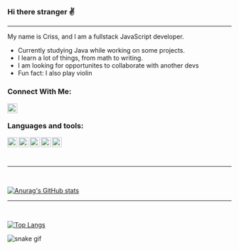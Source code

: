 ### Hi there stranger ✌
<hr />
My name is Criss, and I am a fullstack JavaScript developer. 

- Currently studying Java while working on some projects.
- I learn a lot of things, from math to writing.
- I am looking for opportunites to collaborate with another devs
- Fun fact: I also play violin

### Connect With Me:
<a href="https://www.linkedin.com/in/criss-guinther-32445a233/">
<img align="left" alt="Linkedin" src="https://cdn-icons-png.flaticon.com/512/145/145807.png" width="22px" height="22px">  
</a>  
<br />

### Languages and tools:

<img align="left" alt="HTML5" src="https://cdn-icons-png.flaticon.com/512/174/174854.png" width="22px" height="22px" />

<img align="left" alt="CSS3" src="https://cdn-icons-png.flaticon.com/512/732/732190.png" width="22px" height="22px" />

<img align="left" alt="JS" src="https://cdn-icons-png.flaticon.com/512/5968/5968292.png" width="22px" height="22px" />

<img align="left" alt="PHP" src="https://cdn-icons-png.flaticon.com/512/5968/5968332.png" width="22px" height="22px" />

<img align="left" alt="React" src="https://cdn-icons-png.flaticon.com/512/1126/1126012.png" width="22px" height="22px" />

<br /><br /><br />
<hr />
<br />

[![Anurag's GitHub stats](https://github-readme-stats.vercel.app/api?username=crissguinther&count_private=true&show_icons=true&theme=radical&border_color=#900C3F)](https://github.com/anuraghazra/github-readme-stats)
<br />
<hr />
<br />

[![Top Langs](https://github-readme-stats.vercel.app/api/top-langs/?username=crissguinther&layout=compact)](https://github.com/anuraghazra/github-readme-stats)

![snake gif](https://github.com/crissguinther/crissguinther/blob/output/github-contribution-grid-snake.gif)
